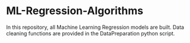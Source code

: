 # ML-Regression-Algorithms
In this repository, all Machine Learning Regression models are built. Data cleaning functions are provided in the DataPreparation python script.
